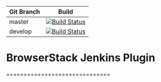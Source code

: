 Git Branch | Build
-----------|-----
master | [![Build Status](https://travis-ci.org/browserstack/jenkins-plugin.svg?branch=master)](https://travis-ci.org/browserstack/jenkins-plugin)
develop | [![Build Status](https://travis-ci.org/browserstack/jenkins-plugin.svg?branch=develop)](https://travis-ci.org/browserstack/jenkins-plugin)

# BrowserStack Jenkins Plugin
==============================


